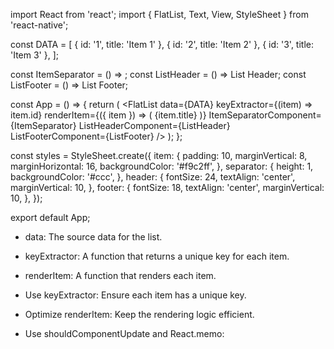 import React from 'react';
import { FlatList, Text, View, StyleSheet } from 'react-native';

const DATA = [
    { id: '1', title: 'Item 1' },
    { id: '2', title: 'Item 2' },
    { id: '3', title: 'Item 3' },
];

const ItemSeparator = () => <View style={styles.separator} />;
const ListHeader = () => <Text style={styles.header}>List Header</Text>;
const ListFooter = () => <Text style={styles.footer}>List Footer</Text>;

const App = () => {
    return (
        <FlatList
            data={DATA}
            keyExtractor={(item) => item.id}
            renderItem={({ item }) => (
                <View style={styles.item}>
                    <Text>{item.title}</Text>
                </View>
            )}
            ItemSeparatorComponent={ItemSeparator}
            ListHeaderComponent={ListHeader}
            ListFooterComponent={ListFooter}
        />
    );
};

const styles = StyleSheet.create({
    item: {
        padding: 10,
        marginVertical: 8,
        marginHorizontal: 16,
        backgroundColor: '#f9c2ff',
    },
    separator: {
        height: 1,
        backgroundColor: '#ccc',
    },
    header: {
        fontSize: 24,
        textAlign: 'center',
        marginVertical: 10,
    },
    footer: {
        fontSize: 18,
        textAlign: 'center',
        marginVertical: 10,
    },
});

export default App;



- data: The source data for the list.

- keyExtractor: A function that returns a unique key for each item.

- renderItem: A function that renders each item.

- Use keyExtractor: Ensure each item has a unique key.

- Optimize renderItem: Keep the rendering logic efficient.

- Use shouldComponentUpdate and React.memo: